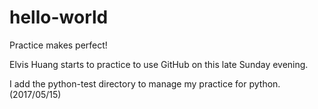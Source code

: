 # hello-world
Practice makes perfect!

Elvis Huang starts to practice to use GitHub on this late Sunday evening.

I add the python-test directory to manage my practice for python. (2017/05/15)
